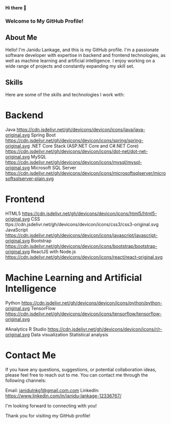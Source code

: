 #### Hi there 👋
### Welcome to My GitHub Profile!
## About Me
Hello! I'm Janidu Lankage, and this is my GitHub profile. I'm a passionate software developer with expertise in backend and frontend technologies, as well as machine learning and artificial intelligence. I enjoy working on a wide range of projects and constantly expanding my skill set.

## Skills
Here are some of the skills and technologies I work with:

# Backend
Java https://cdn.jsdelivr.net/gh/devicons/devicon/icons/java/java-original.svg 
Spring Boot https://cdn.jsdelivr.net/gh/devicons/devicon/icons/spring/spring-original.svg
.NET Core Stack (ASP.NET Core and C#.NET Core) https://cdn.jsdelivr.net/gh/devicons/devicon/icons/dot-net/dot-net-original.svg
MySQL https://cdn.jsdelivr.net/gh/devicons/devicon/icons/mysql/mysql-original.svg
Microsoft SQL Server https://cdn.jsdelivr.net/gh/devicons/devicon/icons/microsoftsqlserver/microsoftsqlserver-plain.svg

# Frontend
HTML5 https://cdn.jsdelivr.net/gh/devicons/devicon/icons/html5/html5-original.svg
CSS ttps://cdn.jsdelivr.net/gh/devicons/devicon/icons/css3/css3-original.svg
JavaScript https://cdn.jsdelivr.net/gh/devicons/devicon/icons/javascript/javascript-original.svg
Bootstrap https://cdn.jsdelivr.net/gh/devicons/devicon/icons/bootstrap/bootstrap-original.svg
ReactJS with Node.js https://cdn.jsdelivr.net/gh/devicons/devicon/icons/react/react-original.svg

# Machine Learning and Artificial Intelligence
Python https://cdn.jsdelivr.net/gh/devicons/devicon/icons/python/python-original.svg
TensorFlow https://cdn.jsdelivr.net/gh/devicons/devicon/icons/tensorflow/tensorflow-original.svg 

#Analytics
R Studio https://cdn.jsdelivr.net/gh/devicons/devicon/icons/r/r-original.svg
Data visualization
Statistical analysis

# Contact Me
If you have any questions, suggestions, or potential collaboration ideas, please feel free to reach out to me. You can contact me through the following channels:

Email: janidulnkg1@gmail.com.com
LinkedIn: https://www.linkedin.com/in/janidu-lankage-12336767/

I'm looking forward to connecting with you!

Thank you for visiting my GitHub profile!
<!--
**janidulnkg1/janidulnkg1** is a ✨ _special_ ✨ repository because its `README.md` (this file) appears on your GitHub profile.

